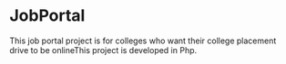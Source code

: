 # JobPortal
This job portal project is for colleges who want their college placement drive to be onlineThis project is developed in Php.
